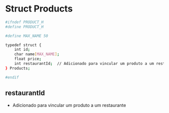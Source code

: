# **Struct Products**

```bash
#ifndef PRODUCT_H
#define PRODUCT_H

#define MAX_NAME 50

typedef struct {
    int id;
    char name[MAX_NAME];
    float price;
    int restaurantId;  // Adicionado para vincular um produto a um restaurante
} Products;

#endif


```

## restaurantId
- Adicionado para vincular um produto a um restaurante

